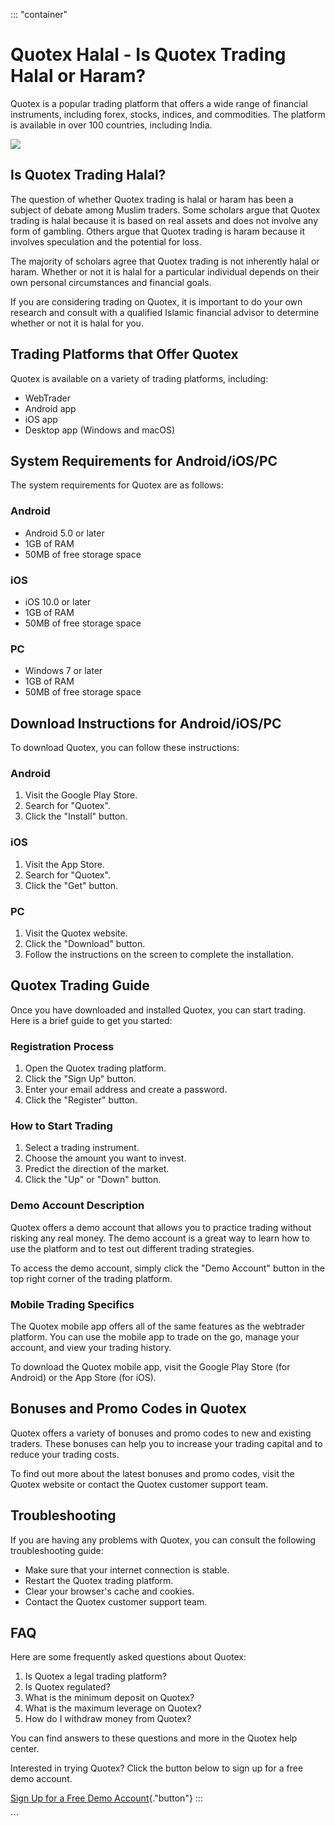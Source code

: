 ::: \"container\"
# Quotex Halal - Is Quotex Trading Halal or Haram?

Quotex is a popular trading platform that offers a wide range of
financial instruments, including forex, stocks, indices, and
commodities. The platform is available in over 100 countries, including
India.

[![](https://static.quotex.io/files/4_en/300_250.jpg)](https://traff.sbs/brokerqxlid)

## Is Quotex Trading Halal?

The question of whether Quotex trading is halal or haram has been a
subject of debate among Muslim traders. Some scholars argue that Quotex
trading is halal because it is based on real assets and does not involve
any form of gambling. Others argue that Quotex trading is haram because
it involves speculation and the potential for loss.

The majority of scholars agree that Quotex trading is not inherently
halal or haram. Whether or not it is halal for a particular individual
depends on their own personal circumstances and financial goals.

If you are considering trading on Quotex, it is important to do your own
research and consult with a qualified Islamic financial advisor to
determine whether or not it is halal for you.

## Trading Platforms that Offer Quotex

Quotex is available on a variety of trading platforms, including:

-   WebTrader
-   Android app
-   iOS app
-   Desktop app (Windows and macOS)

## System Requirements for Android/iOS/PC

The system requirements for Quotex are as follows:

### Android

-   Android 5.0 or later
-   1GB of RAM
-   50MB of free storage space

### iOS

-   iOS 10.0 or later
-   1GB of RAM
-   50MB of free storage space

### PC

-   Windows 7 or later
-   1GB of RAM
-   50MB of free storage space

## Download Instructions for Android/iOS/PC

To download Quotex, you can follow these instructions:

### Android

1.  Visit the Google Play Store.
2.  Search for "Quotex".
3.  Click the "Install" button.

### iOS

1.  Visit the App Store.
2.  Search for "Quotex".
3.  Click the "Get" button.

### PC

1.  Visit the Quotex website.
2.  Click the "Download" button.
3.  Follow the instructions on the screen to complete the installation.

## Quotex Trading Guide

Once you have downloaded and installed Quotex, you can start trading.
Here is a brief guide to get you started:

### Registration Process

1.  Open the Quotex trading platform.
2.  Click the "Sign Up" button.
3.  Enter your email address and create a password.
4.  Click the "Register" button.

### How to Start Trading

1.  Select a trading instrument.
2.  Choose the amount you want to invest.
3.  Predict the direction of the market.
4.  Click the "Up" or "Down" button.

### Demo Account Description

Quotex offers a demo account that allows you to practice trading without
risking any real money. The demo account is a great way to learn how to
use the platform and to test out different trading strategies.

To access the demo account, simply click the "Demo Account" button
in the top right corner of the trading platform.

### Mobile Trading Specifics

The Quotex mobile app offers all of the same features as the webtrader
platform. You can use the mobile app to trade on the go, manage your
account, and view your trading history.

To download the Quotex mobile app, visit the Google Play Store (for
Android) or the App Store (for iOS).

## Bonuses and Promo Codes in Quotex

Quotex offers a variety of bonuses and promo codes to new and existing
traders. These bonuses can help you to increase your trading capital and
to reduce your trading costs.

To find out more about the latest bonuses and promo codes, visit the
Quotex website or contact the Quotex customer support team.

## Troubleshooting

If you are having any problems with Quotex, you can consult the
following troubleshooting guide:

-   Make sure that your internet connection is stable.
-   Restart the Quotex trading platform.
-   Clear your browser\'s cache and cookies.
-   Contact the Quotex customer support team.

## FAQ

Here are some frequently asked questions about Quotex:

1.  Is Quotex a legal trading platform?
2.  Is Quotex regulated?
3.  What is the minimum deposit on Quotex?
4.  What is the maximum leverage on Quotex?
5.  How do I withdraw money from Quotex?

You can find answers to these questions and more in the Quotex help
center.

Interested in trying Quotex? Click the button below to sign up for a
free demo account.

[Sign Up for a Free Demo
Account](\%22https://traff.sbs/brokerqxsignup\%22){."button"}
:::

\`\`\`

